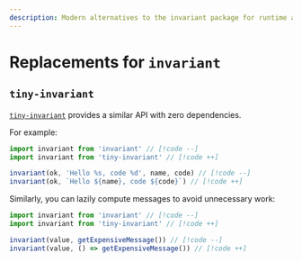 ```yaml
---
description: Modern alternatives to the invariant package for runtime assertions
---
```


# Replacements for `invariant`

## `tiny-invariant`

[`tiny-invariant`](https://github.com/alexreardon/tiny-invariant) provides a similar API with zero dependencies.

For example:

```ts
import invariant from 'invariant' // [!code --]
import invariant from 'tiny-invariant' // [!code ++]

invariant(ok, 'Hello %s, code %d', name, code) // [!code --]
invariant(ok, `Hello ${name}, code ${code}`) // [!code ++]
```

Similarly, you can lazily compute messages to avoid unnecessary work:

```ts
import invariant from 'invariant' // [!code --]
import invariant from 'tiny-invariant' // [!code ++]

invariant(value, getExpensiveMessage()) // [!code --]
invariant(value, () => getExpensiveMessage()) // [!code ++]
```
